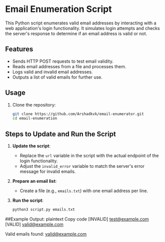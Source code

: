 # Email Enumeration Script

This Python script enumerates valid email addresses by interacting with a web application's login functionality. It simulates login attempts and checks the server's response to determine if an email address is valid or not.

## Features

- Sends HTTP POST requests to test email validity.
- Reads email addresses from a file and processes them.
- Logs valid and invalid email addresses.
- Outputs a list of valid emails for further use.

## Usage

1. Clone the repository:
   ```bash
   git clone https://github.com/Arshadkvk/email-enumerator.git
   cd email-enumeration
   
## Steps to Update and Run the Script

1. **Update the script**:
   - Replace the `url` variable in the script with the actual endpoint of the login functionality.
   - Adjust the `invalid_error` variable to match the server's error message for invalid emails.

2. **Prepare an email list**:
   - Create a file (e.g., `emails.txt`) with one email address per line.

3. **Run the script**:
   ```bash
   python3 script.py emails.txt


##Example Output:
plaintext
Copy code
[INVALID] test@example.com
[VALID] valid@example.com

Valid emails found:
valid@example.com
